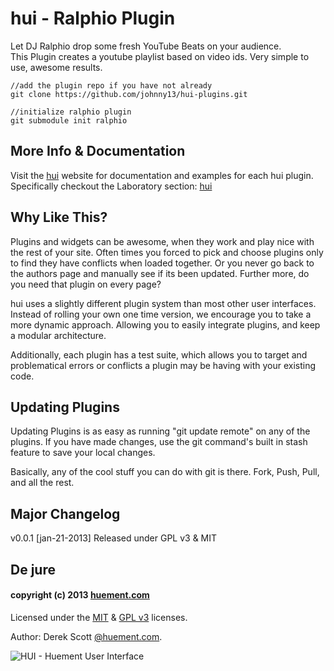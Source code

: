 hui - Ralphio Plugin
======

Let DJ Ralphio drop some fresh YouTube Beats on your audience.    
This Plugin creates a youtube playlist based on video ids. Very simple to use, awesome results.    
    
    //add the plugin repo if you have not already
    git clone https://github.com/johnny13/hui-plugins.git
    
    //initialize ralphio plugin
    git submodule init ralphio
    

## More Info & Documentation 
Visit the [hui](http://hui.huement.com) website for documentation and examples for each hui plugin.    
Specifically checkout the Laboratory section: [hui](http://hui.huement.com/labs)    

## Why Like This?
Plugins and widgets can be awesome, when they work and play nice with the rest of your site. Often times you forced to pick and choose plugins only to find they have conflicts when loaded together. Or you never go back to the authors page and manually see if its been updated. Further more, do you need that plugin on every page?    

hui uses a slightly different plugin system than most other user interfaces. Instead of rolling your own one time version, we encourage you to take a more dynamic approach. Allowing you to easily integrate plugins, and keep a modular architecture.
   
Additionally, each plugin has a test suite, which allows you to target and problematical errors or conflicts a plugin may be having with your existing code.

## Updating Plugins
Updating Plugins is as easy as running "git update remote" on any of the plugins. If you have made changes, use the git command's built in stash feature to save your local changes.    

Basically, any of the cool stuff you can do with git is there. Fork, Push, Pull, and all the rest.

## Major Changelog
   
v0.0.1	[jan-21-2013]	Released under GPL v3 & MIT    
    

## De jure
#### copyright (c) 2013 [huement.com](http://huement.com)    
Licensed under the [MIT](http://www.opensource.org/licenses/mit-license.php) & [GPL v3](http://opensource.org/licenses/gpl-3.0.html) licenses.    
    
Author: Derek Scott [@huement.com](https://twitter.com/huement).    

![HUI - Huement User Interface](http://huement.s3.amazonaws.com/imgs/white_pumpkin.jpg)